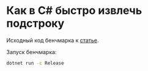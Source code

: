 # Как в C# быстро извлечь подстроку

Исходный код бенчмарка к [статье](https://habr.com/ru/articles/801187/).

Запуск бенчмарка:

``` sh
dotnet run -c Release
```
